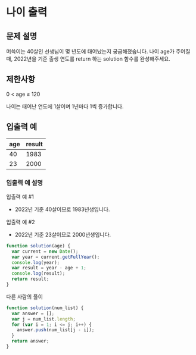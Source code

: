 # 나이 출력

## 문제 설명

머쓱이는 40살인 선생님이 몇 년도에 태어났는지 궁금해졌습니다. 나이 age가 주어질 때, 2022년을 기준 출생 연도를 return 하는 solution 함수를 완성해주세요.

## 제한사항

0 < age ≤ 120

나이는 태어난 연도에 1살이며 1년마다 1씩 증가합니다.

## 입출력 예

| age | result |
| --- | ------ |
| 40  | 1983   |
| 23  | 2000   |

### 입출력 예 설명

입출력 예 #1

- 2022년 기준 40살이므로 1983년생입니다.

입출력 예 #2

- 2022년 기준 23살이므로 2000년생입니다.

```js
function solution(age) {
  var current = new Date();
  var year = current.getFullYear();
  console.log(year);
  var result = year - age + 1;
  console.log(result);
  return result;
}
```

다른 사람의 풀이

```js
function solution(num_list) {
  var answer = [];
  var j = num_list.length;
  for (var i = 1; i <= j; i++) {
    answer.push(num_list[j - i]);
  }
  return answer;
}
```
